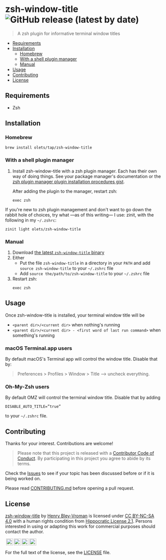 # zsh-window-title ![GitHub release (latest by date)](https://img.shields.io/github/v/release/olets/zsh-window-title)

> A zsh plugin for informative terminal window titles

<!-- TOC -->
- [Requirements](#requirements)
- [Installation](#installation)
    - [Homebrew](#homebrew)
    - [With a shell plugin manager](#with-a-shell-plugin-manager)
    - [Manual](#manual)
- [Usage](#usage)
- [Contributing](#contributing)
- [License](#License)

## Requirements

- Zsh

## Installation

### Homebrew

```shell
brew install olets/tap/zsh-window-title
```

### With a shell plugin manager

1. Install zsh-window-title with a zsh plugin manager. Each has their own way of doing things. See your package manager's documentation or the [zsh plugin manager plugin installation procedures gist](https://gist.github.com/olets/06009589d7887617e061481e22cf5a4a).

    After adding the plugin to the manager, restart zsh:

    ```shell
    exec zsh
    ```
    
If you're new to zsh plugin management and don't want to go down the rabbit hole of choices, try what —as of this writing— I use: zinit, with the following in my `~/.zshrc`:

```shell
zinit light olets/zsh-window-title
```

### Manual

1. Download [the latest `zsh-window-title` binary](https://github.com/olets/zsh-window-title/releases/latest)
1. Either
    - Put the file `zsh-window-title` in a directory in your `PATH` and add `source zsh-window-title` to your `~/.zshrc` file
    - Add `source the/path/to/zsh-window-title` to your `~/.zshrc` file
1. Restart zsh:
    ```shell
    exec zsh
    ```

## Usage

Once zsh-window-title is installed, your terminal window title will be

- `<parent dir>/<current dir>` when nothing's running
- `<parent dir>/<current dir> - <first word of last run command>` when something's running

### macOS Terminal.app users

By default macOS's Terminal app will control the window title. Disable that by:

> Preferences > Profiles > Window > Title --> uncheck everything.

### Oh-My-Zsh users

By default OMZ will control the terminal window title. Disable that by adding

```shell
DISABLE_AUTO_TITLE=”true”
```

to your `~/.zshrc` file.

## Contributing

Thanks for your interest. Contributions are welcome!

> Please note that this project is released with a [Contributor Code of Conduct](CODE_OF_CONDUCT.md). By participating in this project you agree to abide by its terms.

Check the [Issues](https://github.com/olets/zsh-window-title/issues) to see if your topic has been discussed before or if it is being worked on.

Please read [CONTRIBUTING.md](CONTRIBUTING.md) before opening a pull request.

## License

<p xmlns:dct="http://purl.org/dc/terms/" xmlns:cc="http://creativecommons.org/ns#" class="license-text"><a rel="cc:attributionURL" property="dct:title" href="https://www.github.com/olets/zsh-window-title">zsh-window-title</a> by <a rel="cc:attributionURL dct:creator" property="cc:attributionName" href="https://www.github.com/olets">Henry Bley-Vroman</a> is licensed under <a rel="license" href="https://creativecommons.org/licenses/by-nc-sa/4.0">CC BY-NC-SA 4.0</a> with a human rights condition from <a href="https://firstdonoharm.dev/version/2/1/license.html">Hippocratic License 2.1</a>. Persons interested in using or adapting this work for commercial purposes should contact the author.</p>

<img style="height:22px!important;margin-left:3px;vertical-align:text-bottom;" src="https://mirrors.creativecommons.org/presskit/icons/cc.svg?ref=chooser-v1" /><img style="height:22px!important;margin-left:3px;vertical-align:text-bottom;" src="https://mirrors.creativecommons.org/presskit/icons/by.svg?ref=chooser-v1" /><img style="height:22px!important;margin-left:3px;vertical-align:text-bottom;" src="https://mirrors.creativecommons.org/presskit/icons/nc.svg?ref=chooser-v1" /><img style="height:22px!important;margin-left:3px;vertical-align:text-bottom;" src="https://mirrors.creativecommons.org/presskit/icons/sa.svg?ref=chooser-v1" />

For the full text of the license, see the [LICENSE](LICENSE) file.
